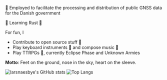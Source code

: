 :construction_worker: Employed to facilitate the processing and distribution of public GNSS data for the Danish government

:seedling: Learning Rust :crab:


For fun, I 
* Contribute to open source stuff :open_hands:
* Play keyboard instruments :musical_keyboard: and compose music :musical_score: 
* Play TTRPGs :game_die:, currently Eclipse Phase and Unknown Armies

__Motto__: Feet on the ground, nose in the sky, heart on the sleeve.

![larsnaesbye's GitHub stats](https://github-readme-stats.vercel.app/api?username=larsnaesbye&count_private=true&show_icons=true&theme=tokyonight&include_all_commits=true&hide_title=true) ![Top Langs](https://github-readme-stats.vercel.app/api/top-langs/?username=larsnaesbye&layout=compact&theme=tokyonight&langs_count=10)

